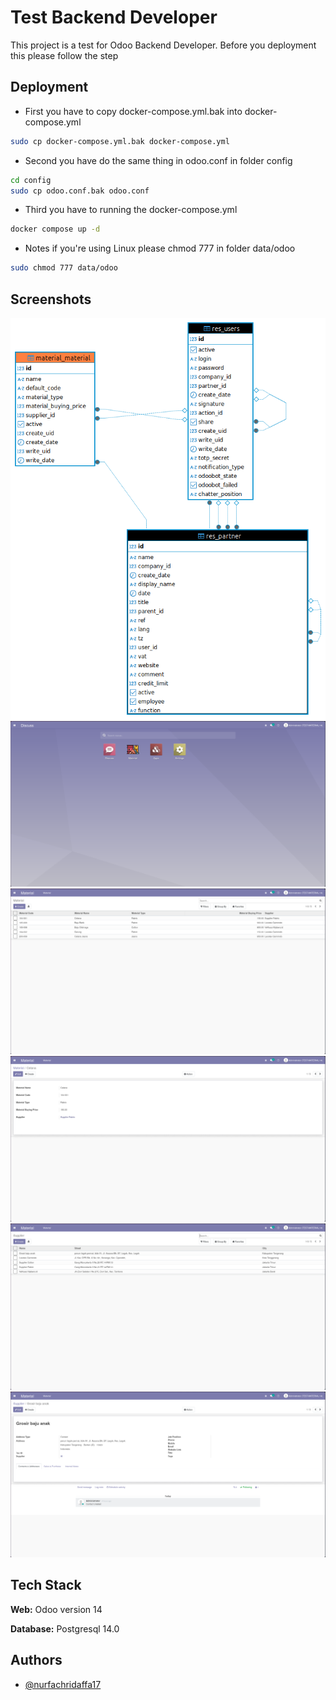 
# Test Backend Developer

This project is a test for Odoo Backend Developer. Before you deployment this please follow the step


## Deployment


- First you have to copy docker-compose.yml.bak into docker-compose.yml
```bash
sudo cp docker-compose.yml.bak docker-compose.yml
```
- Second you have do the same thing in odoo.conf in folder config
```bash
cd config
sudo cp odoo.conf.bak odoo.conf
```
- Third you have to running the docker-compose.yml
```bash
docker compose up -d
```
- Notes if you're using Linux please chmod 777 in folder data/odoo
```bash
sudo chmod 777 data/odoo
```



## Screenshots

![ERD](image/ERD_MATERIAL.png)
![APPLICATION](image/FIRST.png)
![](image/SECOND.png)
![](image/THIRD.png)
![](image/FOURTH.png)
![](image/FIFTH.png)

## Tech Stack

**Web:** Odoo version 14

**Database:** Postgresql 14.0
## Authors

- [@nurfachridaffa17](https://www.github.com/nurfachridaffa17)


